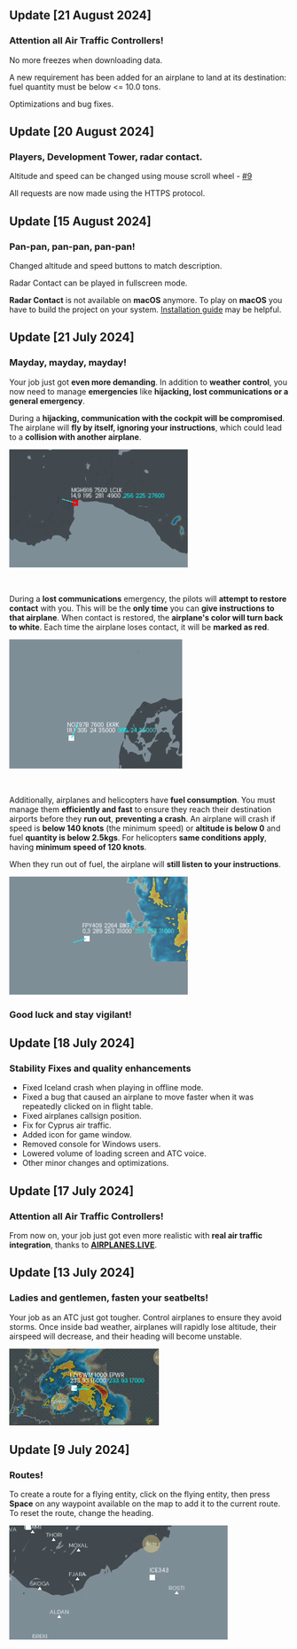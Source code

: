 ## Update [21 August 2024]

### Attention all Air Traffic Controllers!

No more freezes when downloading data.

A new requirement has been added for an airplane to land at its destination: fuel quantity must be below <= 10.0 tons.

Optimizations and bug fixes.

## Update [20 August 2024]

### Players, Development Tower, radar contact.

Altitude and speed can be changed using mouse scroll wheel - [#9](https://github.com/Bogdanctx/Radar-Contact/issues/9)

All requests are now made using the HTTPS protocol.


## Update [15 August 2024]

### Pan-pan, pan-pan, pan-pan!

Changed altitude and speed buttons to match description.

Radar Contact can be played in fullscreen mode.

**Radar Contact** is not available on **macOS** anymore. To play on **macOS** you have to build the project on your
system. [Installation guide](./INSTALLATION.md) may be helpful.

## Update [21 July 2024]

### Mayday, mayday, mayday!

Your job just got <b>even more demanding</b>. In addition to <b>weather
control</b>, you now need to manage <b>emergencies</b> like <b>hijacking, lost communications
or a general emergency</b>.

During a <b>hijacking, communication with the cockpit will be compromised</b>.
The airplane will <b>fly by itself, ignoring your instructions</b>, which could
lead to a <b>collision with another airplane</b>.

![Alt Text](./preview/hijack.gif)

<br>

During a <b>lost communications</b> emergency, the pilots will
<b>attempt to restore contact</b> with you. This will be the <b>only time</b>
you can <b>give instructions to that airplane</b>. When contact is restored, the <b>airplane's color will turn
back to white</b>. Each time the airplane loses contact, it will be <b>marked as red</b>.

![Alt Text](./preview/lost_communications.gif)

<br>

Additionally, airplanes and helicopters have <b>fuel consumption</b>.
You must manage them <b>efficiently and fast</b> to ensure they reach their
destination airports before they <b>run out</b>, <b>preventing a crash</b>. An airplane
will crash if speed is <b>below 140 knots</b> (the minimum speed) or <b>altitude is below 0</b> and
fuel <b>quantity is below 2.5kgs</b>. For helicopters <b>same conditions apply</b>, having <b>minimum
speed of 120 knots</b>.

When they run out of fuel, the airplane
will <b>still listen to your instructions</b>.

![Alt Text](./preview/low_fuel.gif)


### <b>Good luck and stay vigilant!</b>

## Update [18 July 2024]

### Stability Fixes and quality enhancements

 <ul>
      <li>Fixed Iceland crash when playing in offline mode.</li>
      <li>Fixed a bug that caused an airplane to move faster when it was repeatedly clicked on in flight table.</li>
      <li>Fixed airplanes callsign position.</li>
      <li>Fix for Cyprus air traffic.</li>
      <li>Added icon for game window.</li>
      <li>Removed console for Windows users.</li>
      <li>Lowered volume of loading screen and ATC voice.</li>
      <li>Other minor changes and optimizations.</li>
  </ul>

## Update [17 July 2024]

### Attention all Air Traffic Controllers!

From now on, your job just got even more realistic with <b>real air traffic integration</b>,
thanks to <b>[AIRPLANES.LIVE](https://airplanes.live/get-started/)</b>.

## Update [13 July 2024]

### Ladies and gentlemen, fasten your seatbelts!

Your job as an ATC just got tougher. Control airplanes to ensure they avoid storms.
Once inside bad weather, airplanes will rapidly lose altitude, their airspeed will decrease, and their heading will become unstable.

![Alt Text](./preview/turbulences.gif)

## Update [9 July 2024]

### Routes!
To create a route for a flying entity, click on the flying entity, then press <b>Space</b> on any waypoint
available on the map to add it to the current route. To reset the route, change the heading.

![Alt Text](./preview/route.gif)
